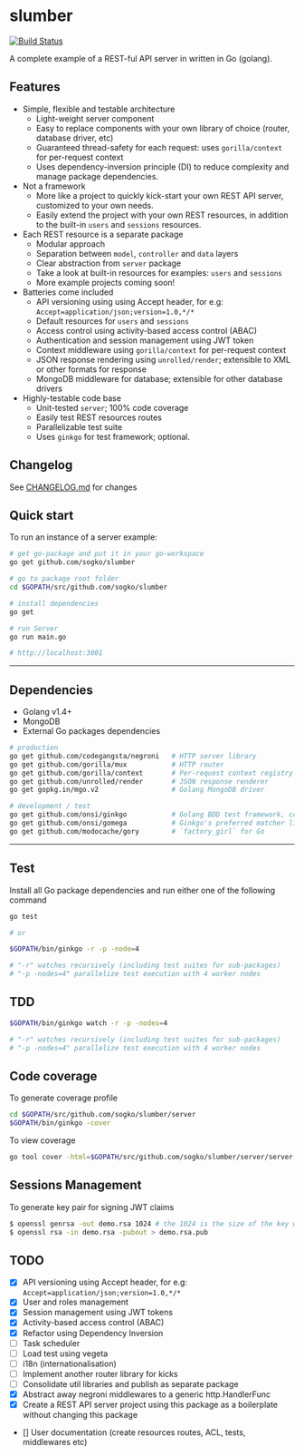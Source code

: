 slumber
==============================

[![Build Status](https://drone.io/github.com/sogko/slumber/status.png)](https://drone.io/github.com/sogko/slumber/latest)

A complete example of a REST-ful API server in written in Go (golang).

## Features
- Simple, flexible and testable architecture
  - Light-weight server component
  - Easy to replace components with your own library of choice (router, database driver, etc)
  - Guaranteed thread-safety for each request: uses `gorilla/context` for per-request context
  - Uses dependency-inversion principle (DI) to reduce complexity and manage package dependencies.
- Not a framework
  - More like a project to quickly kick-start your own REST API server, customized to your own needs.
  - Easily extend the project with your own REST resources, in addition to the built-in `users` and `sessions` resources.
- Each REST resource is a separate package
  - Modular approach
  - Separation between `model`, `controller` and `data` layers
  - Clear abstraction from `server` package 
  - Take a look at built-in resources for examples: `users` and `sessions`
  - More example projects coming soon!
- Batteries come included
  - API versioning using using Accept header, for e.g: `Accept=application/json;version=1.0,*/*`
  - Default resources for `users` and `sessions`
  - Access control using activity-based access control (ABAC)
  - Authentication and session management using JWT token
  - Context middleware using `gorilla/context` for per-request context
  - JSON response rendering using `unrolled/render`; extensible to XML or other formats for response
  - MongoDB middleware for database; extensible for other database drivers
- Highly-testable code base
  - Unit-tested `server`; 100% code coverage
  - Easily test REST resources routes
  - Parallelizable test suite
  - Uses `ginkgo` for test framework; optional.

## Changelog
See [CHANGELOG.md](./CHANGELOG.md) for changes

## Quick start
To run an instance of a server example:

```bash
# get go-package and put it in your go-workspace
go get github.com/sogko/slumber

# go to package root folder
cd $GOPATH/src/github.com/sogko/slumber

# install dependencies
go get

# run Server
go run main.go

# http://localhost:3001
```
-----

## Dependencies
- Golang v1.4+
- MongoDB
- External Go packages dependencies

```bash
# production
go get github.com/codegangsta/negroni   # HTTP server library
go get github.com/gorilla/mux           # HTTP router
go get github.com/gorilla/context       # Per-request context registry utility
go get github.com/unrolled/render       # JSON response renderer
go get gopkg.in/mgo.v2                  # Golang MongoDB driver

# development / test
go get github.com/onsi/ginkgo           # Golang BDD test framework, complements `go test`
go get github.com/onsi/gomega           # Ginkgo's preferred matcher library
go get github.com/modocache/gory        # `factory_girl` for Go
```

----

## Test
Install all Go package dependencies and run either one of the following command

```bash
go test

# or

$GOPATH/bin/ginkgo -r -p -node=4

# "-r" watches recursively (including test suites for sub-packages)
# "-p -nodes=4" parallelize test execution with 4 worker nodes
```

## TDD
```bash
$GOPATH/bin/ginkgo watch -r -p -nodes=4

# "-r" watches recursively (including test suites for sub-packages)
# "-p -nodes=4" parallelize test execution with 4 worker nodes
```

## Code coverage
To generate coverage profile

```bash
cd $GOPATH/src/github.com/sogko/slumber/server
$GOPATH/bin/ginkgo -cover
```

To view coverage

```bash
go tool cover -html=$GOPATH/src/github.com/sogko/slumber/server/server.coverprofile
```

## Sessions Management
To generate key pair for signing JWT claims
```bash
$ openssl genrsa -out demo.rsa 1024 # the 1024 is the size of the key we are generating
$ openssl rsa -in demo.rsa -pubout > demo.rsa.pub 
```

## TODO
* [x] API versioning using Accept header, for e.g: `Accept=application/json;version=1.0,*/*`
* [x] User and roles management
* [x] Session management using JWT tokens
* [x] Activity-based access control (ABAC)
* [x] Refactor using Dependency Inversion
* [ ] Task scheduler
* [ ] Load test using vegeta
* [ ] i18n (internationalisation)
* [ ] Implement another router library for kicks
* [ ] Consolidate util libraries and publish as separate package
* [x] Abstract away negroni middlewares to a generic http.HandlerFunc
* [x] Create a REST API server project using this package as a boilerplate without changing this package
* [] User documentation (create resources routes, ACL, tests, middlewares etc)